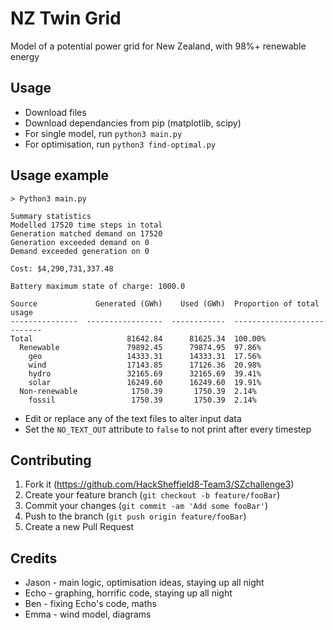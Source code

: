 # NZ Twin Grid

Model of a potential power grid for New Zealand, with 98%+ renewable energy

## Usage

* Download files
* Download dependancies from pip (matplotlib, scipy)
* For single model, run `python3 main.py`
* For optimisation, run `python3 find-optimal.py`

## Usage example

```
> Python3 main.py

Summary statistics
Modelled 17520 time steps in total
Generation matched demand on 17520
Generation exceeded demand on 0
Demand exceeded generation on 0

Cost: $4,290,731,337.48

Battery maximum state of charge: 1000.0

Source             Generated (GWh)    Used (GWh)  Proportion of total usage
---------------  -----------------  ------------  ---------------------------
Total                     81642.84      81625.34  100.00%
  Renewable               79892.45      79874.95  97.86%
    geo                   14333.31      14333.31  17.56%
    wind                  17143.85      17126.36  20.98%
    hydro                 32165.69      32165.69  39.41%
    solar                 16249.60      16249.60  19.91%
  Non-renewable            1750.39       1750.39  2.14%
    fossil                 1750.39       1750.39  2.14%
```

* Edit or replace any of the text files to alter input data
* Set the `NO_TEXT_OUT` attribute to `false` to not print after every timestep

## Contributing

1. Fork it (<https://github.com/HackSheffield8-Team3/SZchallenge3>)
2. Create your feature branch (`git checkout -b feature/fooBar`)
3. Commit your changes (`git commit -am 'Add some fooBar'`)
4. Push to the branch (`git push origin feature/fooBar`)
5. Create a new Pull Request

## Credits

* Jason - main logic, optimisation ideas, staying up all night
* Echo - graphing, horrific code, staying up all night
* Ben - fixing Echo's code, maths
* Emma - wind model, diagrams
